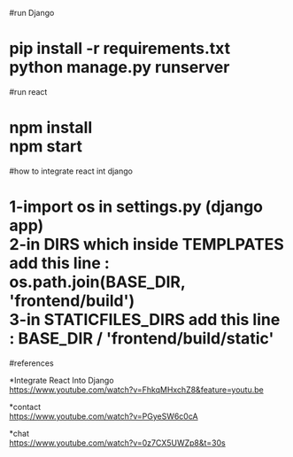 
#run Django <br />

pip install -r requirements.txt <br />
python manage.py runserver <br />
====================================
#run react  <br />

npm install <br />
npm start <br />
====================================
#how to integrate react int django <br />

1-import os in settings.py (django app) <br />
2-in DIRS which inside TEMPLPATES add this line : os.path.join(BASE_DIR, 'frontend/build') <br />
3-in STATICFILES_DIRS add this line : BASE_DIR / 'frontend/build/static' 
====================================
#references <br />

*Integrate React Into  Django <br />
https://www.youtube.com/watch?v=FhkqMHxchZ8&feature=youtu.be <br />

*contact <br />
https://www.youtube.com/watch?v=PGyeSW6c0cA <br />

*chat <br />
https://www.youtube.com/watch?v=0z7CX5UWZp8&t=30s <br />












